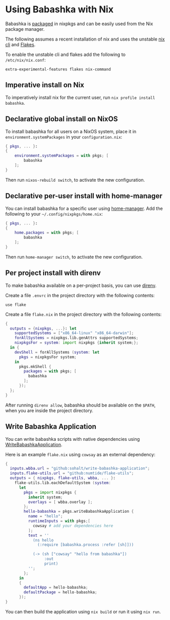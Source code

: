 # Using Babashka with Nix

Babashka is [packaged](https://search.nixos.org/packages?type=packages&query=babashka) in nixpkgs and can be easily used from the Nix package manager.

The following assumes a recent installation of nix and uses the unstable [nix cli](https://nixos.org/manual/nix/stable/command-ref/new-cli/nix.html) and [Flakes](https://nixos.org/manual/nix/stable/command-ref/new-cli/nix3-flake.html).

To enable the unstable cli and flakes add the following to `/etc/nix/nix.conf`:

```
extra-experimental-features flakes nix-command
```

## Imperative install on Nix

To imperatively install nix for the current user, run `nix profile install babashka`.

## Declarative global install on NixOS

To install babashka for all users on a NixOS system, place it in `environment.systemPackages` in your `configuration.nix`:

```nix
{ pkgs, ... }:
{
    environment.systemPackages = with pkgs; [
        babashka
    ];
}
```

Then run `nixos-rebuild switch`, to activate the new configuration.

## Declarative per-user install with home-manager

You can install babashka for a specific user using [home-manager](https://github.com/nix-community/home-manager). Add the following to your `~/.config/nixpkgs/home.nix`:

```nix
{ pkgs, ... }:
{
    home.packages = with pkgs; [
        babashka
    ];
}
```

Then run `home-manager switch`, to activate the new configuration.

## Per project install with direnv

To make babashka available on a per-project basis, you can use [direnv](https://direnv.net/).

Create a file `.envrc` in the project directory with the following contents:

```
use flake
```

Create a file `flake.nix` in the project directory with the following contents:

```nix
{
  outputs = {nixpkgs, ...}: let
    supportedSystems = ["x86_64-linux" "x86_64-darwin"];
    forAllSystems = nixpkgs.lib.genAttrs supportedSystems;
    nixpkgsFor = system: import nixpkgs {inherit system;};
  in {
    devShell = forAllSystems (system: let
      pkgs = nixpkgsFor system;
    in
      pkgs.mkShell {
        packages = with pkgs; [
          babashka
        ];
      });
  };
}
```

After running `direnv allow`, babashka should be available on the `$PATH`, when you are inside the project directory.

## Write Babashka Application

You can write babashka scripts with native dependencies using [WriteBabashkaApplication](https://github.com/sohalt/write-babashka-application).

Here is an example `flake.nix` using `cowsay` as an external dependency:

```nix
{
  inputs.wbba.url = "github:sohalt/write-babashka-application";
  inputs.flake-utils.url = "github:numtide/flake-utils";
  outputs = { nixpkgs, flake-utils, wbba, ... }:
    flake-utils.lib.eachDefaultSystem (system:
      let
        pkgs = import nixpkgs {
          inherit system;
          overlays = [ wbba.overlay ];
        };
        hello-babashka = pkgs.writeBabashkaApplication {
          name = "hello";
          runtimeInputs = with pkgs;[
            cowsay # add your dependencies here
          ];
          text = ''
            (ns hello
              (:require [babashka.process :refer [sh]]))

            (-> (sh ["cowsay" "hello from babashka"])
                 :out
                 print)
          '';
        };
      in
      {
        defaultApp = hello-babashka;
        defaultPackage = hello-babashka;
      });
}
```

You can then build the application using `nix build` or run it using `nix run`.
